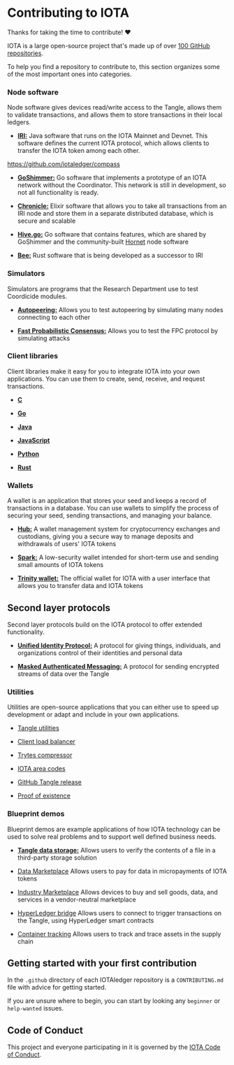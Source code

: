 # Contributing to IOTA

Thanks for taking the time to contribute! :heart:

IOTA is a large open-source project that's made up of over [100 GitHub repositories](https://github.com/iotaledger).

To help you find a repository to contribute to, this section organizes some of the most important ones into categories.

### Node software

Node software gives devices read/write access to the Tangle, allows them to validate transactions, and allows them to store transactions in their local ledgers.

- [**IRI:**](https://github.com/iotaledger/iri) Java software that runs on the IOTA Mainnet and Devnet. This software defines the current IOTA protocol, which allows clients to transfer the IOTA token among each other.

https://github.com/iotaledger/compass

- [**GoShimmer:**](https://github.com/iotaledger/goshimmer) Go software that implements a prototype of an IOTA network without the Coordinator. This network is still in development, so not all functionality is ready.

- [**Chronicle:**](https://github.com/iotaledger/chronicle) Elixir software that allows you to take all transactions from an IRI node and store them in a separate distributed database, which is secure and scalable

- [**Hive.go:**](https://github.com/iotaledger/hive.go) Go software that contains features, which are shared by GoShimmer and the community-built [Hornet](https://github.com/gohornet/hornet) node software

- [**Bee:**](https://github.com/iotaledger/bee) Rust software that is being developed as a successor to IRI

### Simulators

Simulators are programs that the Research Department use to test Coordicide modules.

- [**Autopeering:**](https://github.com/iotaledger/autopeering-sim) Allows you to test autopeering by simulating many nodes connecting to each other

- [**Fast Probabilistic Consensus:**](https://github.com/iotaledger/fpc-sim) Allows you to test the FPC protocol by simulating attacks

### Client libraries

Client libraries make it easy for you to integrate IOTA into your own applications. You can use them to create, send, receive, and request transactions.

- [**C**](https://github.com/iotaledger/iota.c)

- [**Go**](https://github.com/iotaledger/iota.go)

- [**Java**](https://github.com/iotaledger/iota-java)

- [**JavaScript**](https://github.com/iotaledger/iota.js)

- [**Python**](https://github.com/iotaledger/iota.py)

- [**Rust**](https://github.com/iotaledger/iota.rs)

### Wallets

A wallet is an application that stores your seed and keeps a record of transactions in a database. You can use wallets to simplify the process of securing your seed, sending transactions, and managing your balance.

- [**Hub:**](https://github.com/iotaledger/hub) A wallet management system for cryptocurrency exchanges and custodians, giving you a secure way to manage deposits and withdrawals of users' IOTA tokens

- [**Spark:**](https://github.com/iotaledger/spark-wallet) A low-security wallet intended for short-term use and sending small amounts of IOTA tokens

- [**Trinity wallet:**](https://github.com/iotaledger/trinity-wallet) The official wallet for IOTA with a user interface that allows you to transfer data and IOTA tokens

## Second layer protocols

Second layer protocols build on the IOTA protocol to offer extended functionality.

- [**Unified Identity Protocol:**](https://github.com/iotaledger/identity.ts) A protocol for giving things, individuals, and organizations control of their identities and personal data

- [**Masked Authenticated Messaging:**](https://github.com/iotaledger/mam.c) A protocol for sending encrypted streams of data over the Tangle

### Utilities

Utilities are open-source applications that you can either use to speed up development or adapt and include in your own applications.

- [Tangle utilities](https://github.com/iotaledger/tangle-utils-website)

- [Client load balancer](https://github.com/iotaledger/client-load-balancer)

- [Trytes compressor](https://github.com/iotaledger/tryte-compress-js)

- [IOTA area codes](https://github.com/iotaledger/iota-area-codes)

- [GitHub Tangle release](https://github.com/iotaledger/gh-tangle-release)

- [Proof of existence](https://github.com/iotaledger/iota-poex-tool)

### Blueprint demos

Blueprint demos are example applications of how IOTA technology can be used to solve real problems and to support well defined business needs.

- [**Tangle data storage:**](https://github.com/iotaledger/poc-ipfs) Allows users to verify the contents of a file in a third-party storage solution

- [Data Marketplace](https://github.com/iotaledger/data-marketplace) Allows users to pay for data in micropayments of IOTA tokens

- [Industry Marketplace](https://github.com/iotaledger/industry-marketplace) Allows devices to buy and sell goods, data, and services in a vendor-neutral marketplace 

- [HyperLedger bridge](https://github.com/iotaledger/HyperledgerFabric-IOTA-Connector) Allows users to connect to trigger transactions on the Tangle, using HyperLedger smart contracts

- [Container tracking](https://github.com/iotaledger/trade-poc) Allows users to track and trace assets in the supply chain

## Getting started with your first contribution

In the `.github` directory of each IOTAledger repository is a `CONTRIBUTING.md` file with advice for getting started.

If you are unsure where to begin, you can start by looking any `beginner` or `help-wanted` issues.

## Code of Conduct

This project and everyone participating in it is governed by the [IOTA Code of Conduct](https://www.iota.org/contact-us/community-support).

